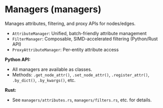# Managers (managers)

Manages attributes, filtering, and proxy APIs for nodes/edges.

- `AttributeManager`: Unified, batch-friendly attribute management
- `FilterManager`: Composable, SIMD-accelerated filtering (Python/Rust API)
- `ProxyAttributeManager`: Per-entity attribute access

**Python API:**
- All managers are available as classes.
- Methods: `.get_node_attr()`, `.set_node_attr()`, `.register_attr()`, `.by_dict()`, `.by_kwargs()`, etc.

**Rust:**
- See `managers/attributes.rs`, `managers/filters.rs`, etc. for details.
